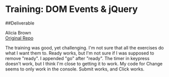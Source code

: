 # Training: DOM Events & jQuery
##Deliverable

Alicia Brown
<br>[Original Repo](https://github.com/sf-wdi-31/jquery-events-training)

The training was good, yet challenging. I'm not sure that all the exercises do what I want them to. Ready works, but I'm not sure if I was supposed to remove "ready". I appended "go" after "ready". The timer in keypress doesn't work, but I think I'm close to getting it to work. My code for Change seems to only work in the console. Submit works, and Click works.
